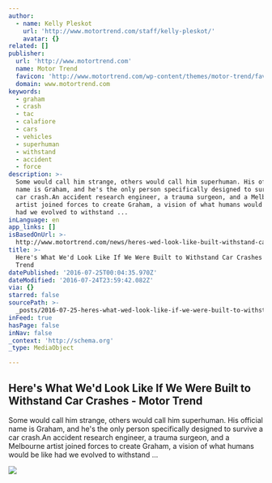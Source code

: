 ```yaml
---
author:
  - name: Kelly Pleskot
    url: 'http://www.motortrend.com/staff/kelly-pleskot/'
    avatar: {}
related: []
publisher:
  url: 'http://www.motortrend.com'
  name: Motor Trend
  favicon: 'http://www.motortrend.com/wp-content/themes/motor-trend/favicon.ico'
  domain: www.motortrend.com
keywords:
  - graham
  - crash
  - tac
  - calafiore
  - cars
  - vehicles
  - superhuman
  - withstand
  - accident
  - force
description: >-
  Some would call him strange, others would call him superhuman. His official
  name is Graham, and he's the only person specifically designed to survive a
  car crash.An accident research engineer, a trauma surgeon, and a Melbourne
  artist joined forces to create Graham, a vision of what humans would be like
  had we evolved to withstand ...
inLanguage: en
app_links: []
isBasedOnUrl: >-
  http://www.motortrend.com/news/heres-wed-look-like-built-withstand-car-crashes/
title: >-
  Here's What We'd Look Like If We Were Built to Withstand Car Crashes - Motor
  Trend
datePublished: '2016-07-25T00:04:35.970Z'
dateModified: '2016-07-24T23:59:42.082Z'
via: {}
starred: false
sourcePath: >-
  _posts/2016-07-25-heres-what-wed-look-like-if-we-were-built-to-withstand-car.md
inFeed: true
hasPage: false
inNav: false
_context: 'http://schema.org'
_type: MediaObject

---
```

<article style=""><h1>Here's What We'd Look Like If We Were Built to Withstand Car Crashes - Motor Trend</h1><p>Some would call him strange, others would call him superhuman. His official name is Graham, and he's the only person specifically designed to survive a car crash.An accident research engineer, a trauma surgeon, and a Melbourne artist joined forces to create Graham, a vision of what humans would be like had we evolved to withstand ...</p><img src="http://st.motortrend.com/uploads/sites/5/2016/07/Graham-Face.jpg" /></article>